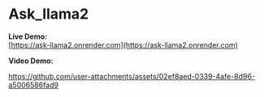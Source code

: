 # Ask_llama2

**Live Demo:** <br>
[https://ask-llama2.onrender.com](https://ask-llama2.onrender.com)

**Video Demo:**

https://github.com/user-attachments/assets/02ef8aed-0339-4afe-8d96-a5006586fad9
